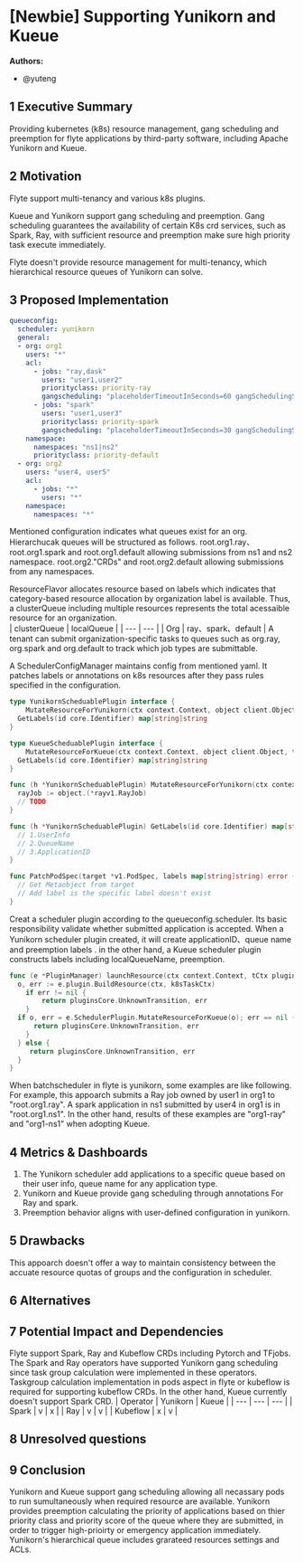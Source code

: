 # [Newbie] Supporting Yunikorn and Kueue

**Authors:**

- @yuteng

## 1 Executive Summary

Providing kubernetes (k8s) resource management, gang scheduling and preemption for flyte applications by third-party software, including Apache Yunikorn and Kueue.

## 2 Motivation

Flyte support multi-tenancy and various k8s plugins.

Kueue and Yunikorn support gang scheduling and preemption.
Gang scheduling guarantees the availability of certain K8s crd services, such as Spark, Ray, with sufficient resource and preemption make sure high priority task execute immediately.

Flyte doesn't provide resource management for multi-tenancy, which hierarchical resource queues of Yunikorn can solve.

## 3 Proposed Implementation

```yaml
queueconfig:
  scheduler: yunikorn
  general:
  - org: org1
    users: "*" 
    acl:
      - jobs: "ray,dask"
        users: "user1,user2"
        priorityclass: priority-ray
        gangscheduling: "placeholderTimeoutInSeconds=60 gangSchedulingStyle=hard"
      - jobs: "spark"
        users: "user1,user3"
        priorityclass: priority-spark
        gangscheduling: "placeholderTimeoutInSeconds=30 gangSchedulingStyle=hard"
    namespace:
      namespaces: "ns1|ns2"
      priorityclass: priority-default
  - org: org2
    users: "user4, user5"
    acl:
      - jobs: "*"
        users: "*"
    namespace:
      namespaces: "*"
```

Mentioned configuration indicates what queues exist for an org.
Hierarchucak queues will be structured as follows.
root.org1.ray、root.org1.spark and root.org1.default allowing submissions from ns1 and ns2 namespace.
root.org2."CRDs" and root.org2.default allowing submissions from any namespaces.

ResourceFlavor allocates resource based on labels which indicates that category-based resource allocation by organization label is available.
Thus, a clusterQueue including multiple resources represents the total acessaible resource for an organization.  
| clusterQueue | localQueue |
| --- | --- |
| Org | ray、spark、default |
A tenant can submit organization-specific tasks to queues such as org.ray, org.spark and org.default to track which job types are submittable. 


A SchedulerConfigManager maintains config from mentioned yaml.
It patches labels or annotations on k8s resources after they pass rules specified in the configuration.

```go
type YunikornScheduablePlugin interface {
	MutateResourceForYunikorn(ctx context.Context, object client.Object, taskTmpl *core.TaskTemplate) (client.Object, error)
  GetLabels(id core.Identifier) map[string]string
}

type KueueScheduablePlugin interface {
	MutateResourceForKueue(ctx context.Context, object client.Object, taskTmpl *core.TaskTemplate) (client.Object, error)
  GetLabels(id core.Identifier) map[string]string
}

func (h *YunikornScheduablePlugin) MutateResourceForYunikorn(ctx context.Context, object client.Object, taskTmpl *core.TaskTemplate) (client.Object, error) error {
  rayJob := object.(*rayv1.RayJob)
  // TODO
}

func (h *YunikornScheduablePlugin) GetLabels(id core.Identifier) map[string]string {
  // 1.UserInfo
  // 2.QueueName
  // 3.ApplicationID
}

func PatchPodSpec(target *v1.PodSpec, labels map[string]string) error {
  // Get Metaobject from target
  // Add label is the specific label doesn't exist
}
```


Creat a scheduler plugin according to the queueconfig.scheduler.
Its basic responsibility validate whether submitted application is accepted. 
When a Yunikorn scheduler plugin created, it will create applicationID、queue name and preemption labels .
in the other hand, a Kueue scheduler plugin constructs labels including localQueueName, preemption.

```go
func (e *PluginManager) launchResource(ctx context.Context, tCtx pluginsCore.TaskExecutionContext) (pluginsCore.Transition, error) {
  o, err := e.plugin.BuildResource(ctx, k8sTaskCtx)
	if err != nil {
		return pluginsCore.UnknownTransition, err
	}
  if o, err = e.SchedulerPlugin.MutateResourceForKueue(o); err == nil {
      return pluginsCore.UnknownTransition, err
    }
  } else {
     return pluginsCore.UnknownTransition, err
  }
}
```
When batchscheduler in flyte is yunikorn, some examples are like following.
For example, this appoarch submits a Ray job owned by user1 in org1 to "root.org1.ray".
A spark application in ns1 submitted by user4 in org1 is in "root.org1.ns1".
In the other hand, results of these examples are "org1-ray" and "org1-ns1" when adopting Kueue.

## 4 Metrics & Dashboards

1. The Yunikorn scheduler add applications to a specific queue based on their user info, queue name for any application type.
2. Yunikorn and Kueue provide gang scheduling through annotations For Ray and spark.
3. Preemption behavior aligns with user-defined configuration in yunikorn.

## 5 Drawbacks

This appoarch doesn't offer a way to maintain consistency between the accuate resource quotas of groups and the configuration in scheduler.

## 6 Alternatives

## 7 Potential Impact and Dependencies

Flyte support Spark, Ray and Kubeflow CRDs including Pytorch and TFjobs.
The Spark and Ray operators have supported Yunikorn gang scheduling since task group calculation were implemented in these operators.
Taskgroup calculation implementation in pods aspect in flyte or kubeflow is required for supporting kubeflow CRDs.
In the other hand, Kueue currently doesn't support Spark CRD.
| Operator | Yunikorn | Kueue |
| --- | --- | --- |
| Spark | v | x |
| Ray | v | v |
| Kubeflow | x | v |

## 8 Unresolved questions


## 9 Conclusion

Yunikorn and Kueue support gang scheduling allowing all necassary pods to run sumultaneously when required resource are available.
Yunikorn provides preemption calculating the priority of applications based on thier priority class and priority score of the queue where they are submitted, in order to trigger high-prioirty or emergency application immediately. 
Yunikorn's hierarchical queue includes grarateed resources settings and ACLs.
